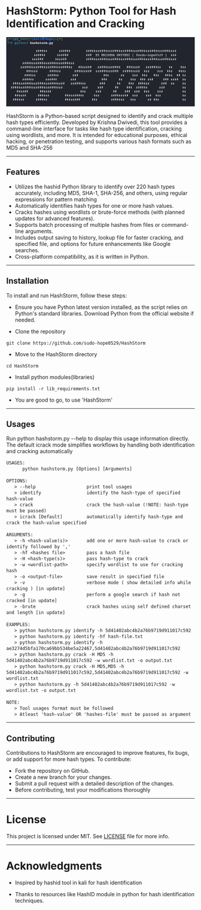# HashStorm: Python Tool for Hash Identification and Cracking

![HashStorm Banner](hashstorm_banner.png)

HashStorm is a Python-based script designed to identify and crack multiple hash types efficiently. Developed by Krishna Dwivedi, this tool provides a command-line interface for tasks like hash type identification, cracking using wordlists, and more. It is intended for educational purposes, ethical hacking, or penetration testing, and supports various hash formats such as MD5 and SHA-256

---
## Features
- Utilizes the hashid Python library to identify over 220 hash types accurately, including MD5, SHA-1, SHA-256, and others, using regular expressions for pattern matching 
- Automatically identifies hash types for one or more hash values.
- Cracks hashes using wordlists or brute-force methods (with planned updates for advanced features).
- Supports batch processing of multiple hashes from files or command-line arguments.
- Includes output saving to history, lookup file for faster cracking, and specified file, and options for future enhancements like Google searches.
- Cross-platform compatibility, as it is written in Python.

---
## Installation
To install and run HashStorm, follow these steps:

- Ensure you have Python latest version installed, as the script relies on Python's standard libraries. Download Python from the official website if needed.

- Clone the repository
```
git clone https://github.com/sudo-hope0529/HashStorm
```

- Move to the HashStorm directory
```
cd HashStorm
```

- Install python modules(libraries)
```
pip install -r lib_requirements.txt
```

- You are good to go, to use 'HashStorm'

---
## Usages

Run python hashstorm.py --help to display this usage information directly. The default icrack mode simplifies workflows by handling both identification and cracking automatically

```
USAGES:
      python hashstorm.py [Options] [Arguments]
      
OPTIONS:
   > --help                   print tool usages
   > identify                 identify the hash-type of specified hash-value
   > crack                    crack the hash-value (!NOTE: hash-type must be passed)
   > icrack [Default]         automatically identify hash-type and crack the hash-value specified
      
ARGUMENTS:
   > -h <hash-value(s)>       add one or more hash-value to crack or identify followed by ','
   > -hf <hashes file>        pass a hash file
   > -H <hash-type(s)>        pass hash-type to crack
   > -w <wordlist-path>       specify wordlist to use for cracking hash
   > -o <output-file>         save result in specified file
   > -v                       verbose mode ( show detailed info while cracking ) [in update]
   > -g                       perform a google search if hash not cracked [in update]
   > -brute                   crack hashes using self defined charset and length [in update]

EXAMPLES:
   > python hashstorm.py identify -h 5d41402abc4b2a76b9719d911017c592
   > python hashstorm.py identify -hf hash-file.txt
   > python hashstorm.py identify -h ae3274d5bfa170ca69bb534be5a22467,5d41402abc4b2a76b9719d911017c592
   > python hashstorm.py crack -H MD5 -h 5d41402abc4b2a76b9719d911017c592 -w wordlist.txt -o output.txt
   > python hashstorm.py crack -H MD5,MD5 -h 5d41402abc4b2a76b9719d911017c592,5d41402abc4b2a76b9719d911017c592 -w wordlist.txt
   > python hashstorm.py -h 5d41402abc4b2a76b9719d911017c592 -w wordlist.txt -o output.txt
   
NOTE: 
   > Tool usages format must be followed
   > Atleast 'hash-value' OR 'hashes-file' must be passed as argument
```

---
## Contributing
Contributions to HashStorm are encouraged to improve features, fix bugs, or add support for more hash types. To contribute:

- Fork the repository on GitHub.
- Create a new branch for your changes.
- Submit a pull request with a detailed description of the changes.
- Before contributing, test your modifications thoroughly 

---
# License
This project is licensed under MIT. See [LICENSE](LICENCE) file for more info.


---
# Acknowledgments
- Inspired by hashid tool in kali for hash identification

- Thanks to resources like HashID module in python for hash identification techniques.
